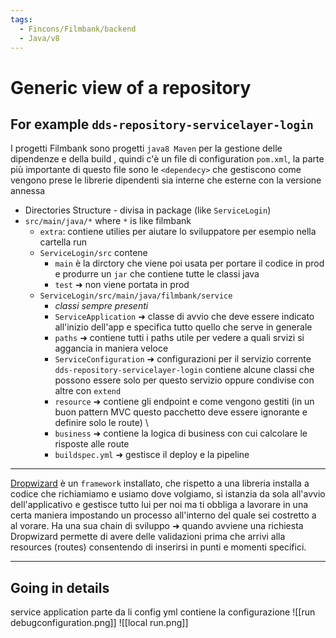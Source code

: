 ```yaml
---
tags:
  - Fincons/Filmbank/backend
  - Java/v8
---
```


# Generic view of a repository

## For example `dds-repository-servicelayer-login`

I progetti Filmbank sono progetti `java8 Maven` per la gestione delle dipendenze e della build , quindi c'è un file di configuration `pom.xml`, la parte più importante di questo file sono le `<dependecy>` che gestiscono come vengono prese le librerie dipendenti sia interne che esterne con la versione annessa

- Directories Structure - divisa in package (like `ServiceLogin`)
- `src/main/java/*` where `*` is like filmbank
  - `extra`: contiene utilies per aiutare lo sviluppatore per esempio nella cartella run
  - `ServiceLogin/src` contene
    - `main` è la dirctory che viene poi usata per portare il codice in prod e produrre un `jar` che contiene tutte le classi java
    - `test` ➜ non viene portata in prod
  - `ServiceLogin/src/main/java/filmbank/service`
    - _classi sempre presenti_
    - `ServiceApplication` ➜ classe di avvio che deve essere indicato all'inizio dell'app e specifica tutto quello che serve in generale
    - `paths` ➜ contiene tutti i paths utile per vedere a quali srvizi si aggancia in maniera veloce
    - `ServiceConfiguration` ➜ configurazioni per il servizio corrente `dds-repository-servicelayer-login` contiene alcune classi che possono essere solo per questo servizio oppure condivise con altre con `extend`
    - `resource` ➜ contiene gli endpoint e come vengono gestiti (in un buon pattern MVC questo pacchetto deve essere ignorante e definire solo le route) \
    - `business` ➜ contiene la logica di business con cui calcolare le risposte alle route
    - `buildspec.yml` ➜ gestisce il deploy e la pipeline

---

[Dropwizard](https://www.dropwizard.io/en/stable/) è un `framework` installato, che rispetto a una libreria installa a codice che richiamiamo e usiamo dove volgiamo, si istanzia da sola all'avvio dell'applicativo e gestisce tutto lui per noi ma ti obbliga a lavorare in una certa maniera impostando un processo all'interno del quale sei costretto a al vorare. Ha una sua chain di sviluppo ➜ quando avviene una richiesta Dropwizard permette di avere delle validazioni prima che arrivi alla resources (routes) consentendo di inserirsi in punti e momenti specifici.

---

## Going in details

service application parte da li
config yml contiene la configurazione 
![[run debugconfiguration.png]]
![[local run.png]]

